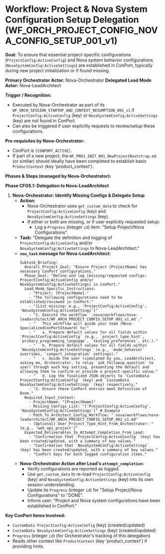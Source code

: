 # Workflow: Project & Nova System Configuration Setup Delegation (WF_ORCH_PROJECT_CONFIG_NOVA_CONFIG_SETUP_001_v1)

**Goal:** To ensure that essential project-specific configurations (`ProjectConfig:ActiveConfig`) and Nova system behavior configurations (`NovaSystemConfig:ActiveSettings`) are established in ConPort, typically during new project initialization or if found missing.

**Primary Orchestrator Actor:** Nova-Orchestrator
**Delegated Lead Mode Actor:** Nova-LeadArchitect

**Trigger / Recognition:**
- Executed by Nova-Orchestrator as part of its `WF_ORCH_SESSION_STARTUP_AND_CONTEXT_RESUMPTION_001_v1` if `ProjectConfig:ActiveConfig` (key) or `NovaSystemConfig:ActiveSettings` (key) are not found in ConPort.
- Can also be triggered if user explicitly requests to review/setup these configurations.

**Pre-requisites by Nova-Orchestrator:**
- ConPort is `[CONPORT_ACTIVE]`.
- If part of a new project, the `WF_PROJ_INIT_001_NewProjectBootstrap.md` (or similar) should ideally have been completed to establish basic `ProductContext` (key 'product_context').

**Phases & Steps (managed by Nova-Orchestrator):**

**Phase CFGS.1: Delegation to Nova-LeadArchitect**

1.  **Nova-Orchestrator: Identify Missing Configs & Delegate Setup**
    *   **Action:**
        *   Nova-Orchestrator uses `get_custom_data` to check for `ProjectConfig:ActiveConfig` (key) and `NovaSystemConfig:ActiveSettings` (key).
        *   If either or both are missing, or if user explicitly requested setup:
            *   Log a `Progress` (integer `id`) item: "Setup Project/Nova Configurations".
    *   **Task:** "Delegate the definition and logging of `ProjectConfig:ActiveConfig` and/or `NovaSystemConfig:ActiveSettings` to Nova-LeadArchitect."
    *   **`new_task` message for Nova-LeadArchitect:**
        ```
        Subtask_Briefing:
          Overall_Project_Goal: "Ensure Project [ProjectName] has necessary ConPort configurations."
          Phase_Goal: "Define and log [missing/requested configs: ProjectConfig:ActiveConfig and/or NovaSystemConfig:ActiveSettings] in ConPort."
          Lead_Mode_Specific_Instructions:
            - "Project: [ProjectName]."
            - "The following configurations need to be established/reviewed in ConPort:"
            - "[List missing: e.g., 'ProjectConfig:ActiveConfig', 'NovaSystemConfig:ActiveSettings']"
            - "1. Execute the workflow `.nova/workflows/nova-leadarchitect/WF_ARCH_PROJECT_CONFIG_SETUP_001_v1.md`."
            - "   This workflow will guide your team (Nova-SpecializedConPortSteward) to:"
            - "   a. Prepare default values for all fields within `ProjectConfig:ActiveConfig` (e.g., `project_type_hint`, `primary_programming_language`, `testing_preferences`, etc.)."
            - "   b. Prepare default values for all fields within `NovaSystemConfig:ActiveSettings` (e.g., `mode_behavior` overrides, `conport_integration` settings)."
            - "   c. Guide the user (simulated by you, LeadArchitect, asking me, Orchestrator, to relay `ask_followup_question` to user) through each key setting, presenting the default and allowing them to confirm or provide a project-specific value."
            - "   d. Log the finalized JSON objects to `CustomData ProjectConfig:ActiveConfig` (key) and `CustomData NovaSystemConfig:ActiveSettings` (key) respectively."
            - "2. Ensure these ConPort entries meet Definition of Done."
          Required_Input_Context:
            - ProjectName: "[ProjectName]"
            - Missing_Configs_List: "['ProjectConfig:ActiveConfig', 'NovaSystemConfig:ActiveSettings']" # Example
            - Path_To_Architect_Config_Workflow: ".nova/workflows/nova-leadarchitect/WF_ARCH_PROJECT_CONFIG_SETUP_001_v1.md"
            - (Optional) User_Project_Type_Hint_From_Orchestrator: "[e.g., 'web_api_project']"
          Expected_Deliverables_In_Attempt_Completion_From_Lead:
            - "Confirmation that `ProjectConfig:ActiveConfig` (key) has been created/updated, with a summary of key values."
            - "Confirmation that `NovaSystemConfig:ActiveSettings` (key) has been created/updated, with a summary of key values."
            - "ConPort keys for both logged configuration items."
        ```
    *   **Nova-Orchestrator Action after Lead's `attempt_completion`:**
        *   Verify configurations are reported as logged.
        *   Use `get_custom_data` to re-load `ProjectConfig:ActiveConfig` (key) and `NovaSystemConfig:ActiveSettings` (key) into its own session understanding.
        *   Update its `Progress` (integer `id`) for "Setup Project/Nova Configurations" to "DONE".
        *   Inform user: "Project and Nova system configurations have been established in ConPort."

**Key ConPort Items Involved:**
-   `CustomData ProjectConfig:ActiveConfig` (key) (created/updated)
-   `CustomData NovaSystemConfig:ActiveSettings` (key) (created/updated)
-   `Progress` (integer `id`) (for Orchestrator's tracking of this delegation)
-   Reads other context like `ProductContext` (key 'product_context') if providing hints.